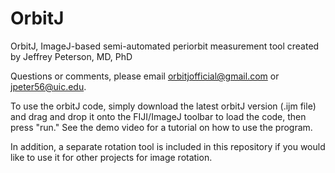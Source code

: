 # OrbitJ

OrbitJ, ImageJ-based semi-automated periorbit measurement tool created by Jeffrey Peterson, MD, PhD

Questions or comments, please email orbitjofficial@gmail.com or jpeter56@uic.edu.

To use the orbitJ code, simply download the latest orbitJ version (.ijm file) and drag and drop it onto the FIJI/ImageJ toolbar to load the code, then press "run." See the demo video for a tutorial on how to use the program. 

In addition, a separate rotation tool is included in this repository if you would like to use it for other projects for image rotation. 

